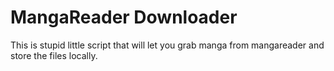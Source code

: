 # MangaReader Downloader

This is stupid little script that will let you grab manga from mangareader and store the files locally.
